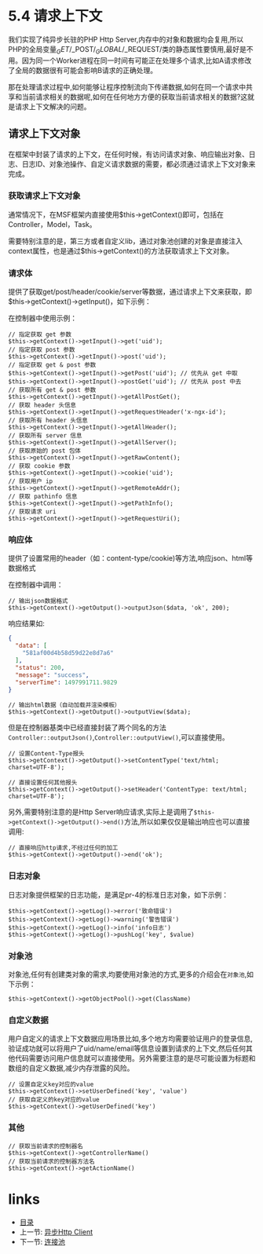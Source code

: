 # 5.4 请求上下文

我们实现了纯异步长驻的PHP Http Server,内存中的对象和数据均会复用,所以PHP的全局变量$_GET/$_POST/$_GLOBAL/$_REQUEST/类的静态属性要慎用,最好是不用。因为同一个Worker进程在同一时间有可能正在处理多个请求,比如A请求修改了全局的数据很有可能会影响B请求的正确处理。

那在处理请求过程中,如何能够让程序控制流向下传递数据,如何在同一个请求中共享和当前请求相关的数据呢,如何在任何地方方便的获取当前请求相关的数据?这就是请求上下文解决的问题。

## 请求上下文对象

在框架中封装了请求的上下文，在任何时候，有访问请求对象、响应输出对象、日志、日志ID、对象池操作、自定义请求数据的需要，都必须通过请求上下文对象来完成。

### 获取请求上下文对象

通常情况下，在MSF框架内直接使用$this->getContext()即可，包括在Controller，Model，Task。

需要特别注意的是，第三方或者自定义lib，通过对象池创建的对象是直接注入context属性，也是通过$this->getContext()的方法获取请求上下文对象。

### 请求体

提供了获取get/post/header/cookie/server等数据，通过请求上下文来获取，即$this->getContext()->getInput()，如下示例：

在控制器中使用示例：
```
// 指定获取 get 参数
$this->getContext()->getInput()->get('uid');
// 指定获取 post 参数
$this->getContext()->getInput()->post('uid');
// 指定获取 get & post 参数
$this->getContext()->getInput()->getPost('uid'); // 优先从 get 中取
$this->getContext()->getInput()->postGet('uid'); // 优先从 post 中去
// 获取所有 get & post 参数
$this->getContext()->getInput()->getAllPostGet();
// 获取 header 头信息
$this->getContext()->getInput()->getRequestHeader('x-ngx-id');
// 获取所有 header 头信息
$this->getContext()->getInput()->getAllHeader();
// 获取所有 server 信息
$this->getContext()->getInput()->getAllServer();
// 获取原始的 post 包体
$this->getContext()->getInput()->getRawContent();
// 获取 cookie 参数
$this->getContext()->getInput()->cookie('uid');
// 获取用户 ip
$this->getContext()->getInput()->getRemoteAddr();
// 获取 pathinfo 信息
$this->getContext()->getInput()->getPathInfo();
// 获取请求 uri
$this->getContext()->getInput()->getRequestUri();
```

### 响应体

提供了设置常用的header（如：content-type/cookie)等方法,响应json、html等数据格式

在控制器中调用：

```
// 输出json数据格式
$this->getContext()->getOutput()->outputJson($data, 'ok', 200);
```

响应结果如:

```json
{
  "data": [
    "581af00d4b58d59d22e8d7a6"
  ],
  "status": 200,
  "message": "success",
  "serverTime": 1497991711.9829
}
```

```
// 输出html数据（自动加载并渲染模板）
$this->getContext()->getOutput()->outputView($data);
```

但是在控制器基类中已经直接封装了两个同名的方法`Controller::outputJson()`,`Controller::outputView()`,可以直接使用。

```
// 设置Content-Type报头
$this->getContext()->getOutput()->setContentType('text/html; charset=UTF-8');
```

```
// 直接设置任何其他报头
$this->getContext()->getOutput()->setHeader('ContentType: text/html; charset=UTF-8');
```

另外,需要特别注意的是Http Server响应请求,实际上是调用了`$this->getContext()->getOutput()->end()`方法,所以如果仅仅是输出响应也可以直接调用:

```
// 直接响应http请求,不经过任何的加工
$this->getContext()->getOutput()->end('ok');
```

### 日志对象

日志对象提供框架的日志功能，是满足pr-4的标准日志对象，如下示例：

```
$this->getContext()->getLog()->error('致命错误')
$this->getContext()->getLog()->warning('警告错误')
$this->getContext()->getLog()->info('info日志')
$this->getContext()->getLog()->pushLog('key', $value)
```

### 对象池

对象池,任何有创建类对象的需求,均要使用对象池的方式,更多的介绍会在`对象池`,如下示例：

```
$this->getContext()->getObjectPool()->get(ClassName)
```

### 自定义数据

用户自定义的请求上下文数据应用场景比如,多个地方均需要验证用户的登录信息,验证成功就可以将用户了uid/name/email等信息设置到请求的上下文,然后任何其他代码需要访问用户信息就可以直接使用。另外需要注意的是尽可能设置为标题和数组的自定义数据,减少内存泄露的风险。

```
// 设置自定义key对应的value
$this->getContext()->setUserDefined('key', 'value')
// 获取自定义的key对应的value
$this->getContext()->getUserDefined('key')
```

### 其他

```
// 获取当前请求的控制器名
$this->getContext()->getControllerName()
// 获取当前请求的控制器方法名
$this->getContext()->getActionName()
```

# links
  * [目录](<preface-目录.md>)
  * 上一节: [异步Http Client](<05.3-异步Http%20Client.md>)
  * 下一节: [连接池](<05.5-连接池.md>)